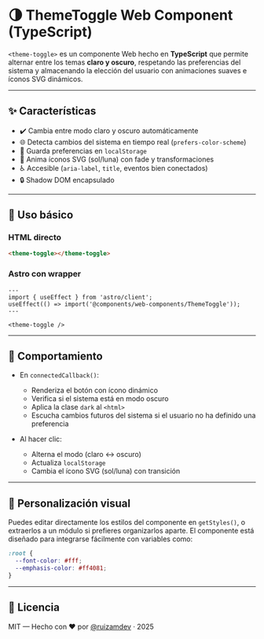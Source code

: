 # 🌗 ThemeToggle Web Component (TypeScript)

`<theme-toggle>` es un componente Web hecho en **TypeScript** que permite alternar entre los temas **claro y oscuro**, respetando las preferencias del sistema y almacenando la elección del usuario con animaciones suaves e íconos SVG dinámicos.

---

## ✨ Características

- ✔️ Cambia entre modo claro y oscuro automáticamente
- 🌐 Detecta cambios del sistema en tiempo real (`prefers-color-scheme`)
- 🧠 Guarda preferencias en `localStorage`
- 💫 Anima íconos SVG (sol/luna) con fade y transformaciones
- ♿️ Accesible (`aria-label`, `title`, eventos bien conectados)
- 🔒 Shadow DOM encapsulado

---

## 🚀 Uso básico

### HTML directo

```html
<theme-toggle></theme-toggle>
```

### Astro con wrapper

```astro
---
import { useEffect } from 'astro/client';
useEffect(() => import('@components/web-components/ThemeToggle'));
---

<theme-toggle />
```

---

## 🧠 Comportamiento

- En `connectedCallback()`:
  - Renderiza el botón con ícono dinámico
  - Verifica si el sistema está en modo oscuro
  - Aplica la clase `dark` al `<html>`
  - Escucha cambios futuros del sistema si el usuario no ha definido una preferencia

- Al hacer clic:
  - Alterna el modo (claro ↔️ oscuro)
  - Actualiza `localStorage`
  - Cambia el ícono SVG (sol/luna) con transición

---

## 🎨 Personalización visual

Puedes editar directamente los estilos del componente en `getStyles()`, o extraerlos a un módulo si prefieres organizarlos aparte. El componente está diseñado para integrarse fácilmente con variables como:

```css
:root {
  --font-color: #fff;
  --emphasis-color: #ff4081;
}
```

---

## 🪪 Licencia

MIT — Hecho con ❤️ por [@ruizamdev](https://github.com/ruizamdev) · 2025

